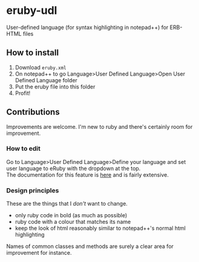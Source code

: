 # eruby-udl
User-defined language (for syntax highlighting in notepad++) for ERB-HTML files

## How to install

1. Download `eruby.xml`
2. On notepad++ to go Language>User Defined Language>Open User Defined Language folder
3. Put the eruby file into this folder
4. Profit!

## Contributions

Improvements are welcome. I'm new to ruby and there's certainly room for improvement.  

### How to edit

Go to Language>User Defined Language>Define your language and set user language to eRuby with the dropdown at the top.  
The documentation for this feature is [here](https://ivan-radic.github.io/udl-documentation/ "Welcome to UDL documentation site | UDL docs") and is fairly extensive.

### Design principles

These are the things that I _don't_ want to change.

* only ruby code in bold (as much as possible)
* ruby code with a colour that matches its name
* keep the look of html reasonably similar to notepad++'s normal html highlighting

Names of common classes and methods are surely a clear area for improvement for instance.
